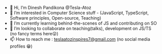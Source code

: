 - 👋 Hi, I’m Dinesh Pandikona @Tesla-Atoz
- 👀 I’m interested in Computer Science stuff - (JavaScript, TypeScript, Software principles, Open-source, Teaching)
- 🌱 I’m currently learning behind-the-scenes of JS and contributing on SO
- 💞️ I’m looking to collaborate on teaching(talks), development on JS/TS (no fancy terms here😜)
- 📫 How to reach me : teslaatozinspires7@gmail.com (no social media profiles 😁) 

<!---
Tesla-Atoz/Tesla-Atoz is a ✨ special ✨ repository because its `README.md` (this file) appears on your GitHub profile.
You can click the Preview link to take a look at your changes.
--->
